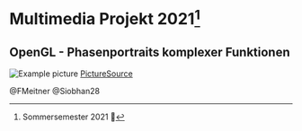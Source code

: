 # Multimedia Projekt 2021[^1]
## OpenGL - Phasenportraits komplexer Funktionen

![Example picture](https://www.mathematik.de/images/Blog/Bilder/Figure1.png)
[PictureSource](https://www.mathematik.de/dmv-blog/1668-komplexe-sch%C3%B6nheiten)


















[^1]:Sommersemester 2021 :eyes:

@FMeitner 
@Siobhan28
